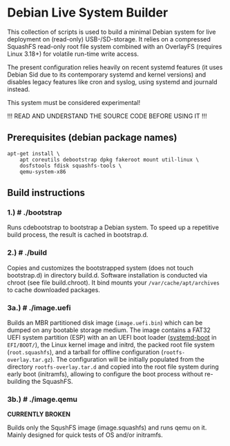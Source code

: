 Debian Live System Builder
==========================

This collection of scripts is used to build a minimal Debian system for live
deployment on (read-only) USB-/SD-storage. It relies on a compressed SquashFS 
read-only root file system combined with an OverlayFS (requires Linux 3.18+)
for volatile run-time write access.

The present configuration relies heavily on recent systemd features (it uses
Debian Sid due to its contemporary systemd and kernel versions) and disables
legacy features like cron and syslog, using systemd and journald instead.

This system must be considered experimental!

!!! READ AND UNDERSTAND THE SOURCE CODE BEFORE USING IT !!!


Prerequisites (debian package names)
------------------------------------

	apt-get install \
		apt coreutils debootstrap dpkg fakeroot mount util-linux \
		dosfstools fdisk squashfs-tools \
		qemu-system-x86


Build instructions
------------------

### 1.) # ./bootstrap

Runs cdebootstrap to bootstrap a Debian system. To speed up a repetitive build
process, the result is cached in bootstrap.d.

### 2.) # ./build

Copies and customizes the bootstrapped system (does not touch bootstrap.d) in
directory build.d. Software installation is conducted via chroot (see file
build.chroot). It bind mounts your `/var/cache/apt/archives` to cache downloaded
packages.

### 3a.) # ./image.uefi

Builds an MBR partitioned disk image (`image.uefi.bin`) which can be dumped
on any bootable storage medium. The image contains a FAT32 UEFI system
partition (ESP) with an an UEFI boot loader
([systemd-boot](https://www.freedesktop.org/software/systemd/man/systemd-boot.html)
in `EFI/BOOT/`), the Linux kernel image and initrd, the packed root file system
(`root.squashfs`), and a tarball for offline configuration (`rootfs-overlay.tar.gz`).
The configuration will be initially populated from the directory
`rootfs-overlay.tar.d` and copied into the root file system during early boot
(initramfs), allowing to configure the boot process without re-building the
SquashFS.

### 3b.) # ./image.qemu

**CURRENTLY BROKEN**

Builds only the SqushFS image (image.squashfs) and runs qemu on it.
Mainly designed for quick tests of OS and/or initramfs.
